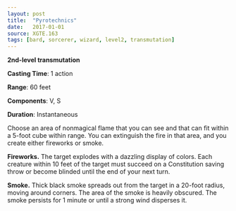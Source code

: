 ```yaml
---
layout: post
title:  "Pyrotechnics"
date:   2017-01-01
source: XGTE.163
tags: [bard, sorcerer, wizard, level2, transmutation]
---
```


**2nd-level transmutation**

**Casting Time**: 1 action

**Range**: 60 feet

**Components**: V, S

**Duration**: Instantaneous

Choose an area of nonmagical flame that you can see and that can fit within a 5-foot cube within range. You can extinguish the fire in that area, and you create either fireworks or smoke.

**Fireworks.** The target explodes with a dazzling display of colors. Each creature within 10 feet of the target must succeed on a Constitution saving throw or become blinded until the end of your next turn.

**Smoke.** Thick black smoke spreads out from the target in a 20-foot radius, moving around corners. The area of the smoke is heavily obscured. The smoke persists for 1 minute or until a strong wind disperses it.
